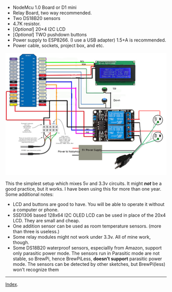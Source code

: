 * NodeMcu 1.0 Board or D1 mini
* Relay Board, two way recommended.
* Two DS18B20 sensors
* 4.7K resistor.
* [_Optional_] 20×4 I2C LCD
* [_Optional_] TWO pushdown buttons
* Power supply to ESP8266. (I use a USB adapter) 1.5+A is recommended. 
* Power cable, sockets, project box, and etc.

![](image/BPL_simple.jpg?raw=true)

This the simplest setup which mixes 5v and 3.3v circuits. It might _**not**_ be a good practice, but it works. I have been using this for more than one year. Some additional notes:
* LCD and buttons are good to have. You will be able to operate it without a computer or phone.
* SSD1306 based 128x64 I2C OLED LCD can be used in place of the 20x4 LCD. They are small and cheap.
* One addition sensor can be used as room temperature sensors. (more than three is useless.)
* Some relay modules might not work under 3.3v. All of mine work, though.
* Some DS18B20 waterproof sensors, especiallly from Amazon, support only parasitic power mode. The sensors run in Parasitic mode are not stable, so BrewPi, hence BrewPiLess, **doesn’t support** parasitic power mode. The sensors can be detected by other sketches, but BrewPi(less) won't recognize them

***
[Index](index.md).